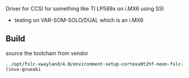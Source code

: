 Driver for CCSI for something like TI LP589x on i.MX6 using SSI

- testing on VAR-SOM-SOLO/DUAL which is an i.MX6 

## Build

source the toolchain from vendor

    . /opt/fslc-xwayland/4.0/environment-setup-cortexa9t2hf-neon-fslc-linux-gnueabi